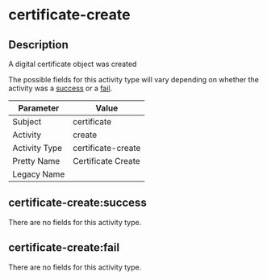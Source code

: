certificate-create
==================

Description
-----------
A digital certificate object was created

The possible fields for this activity type will vary depending on whether the activity was a [success](#certificate-createsuccess) or a [fail](#certificate-createfail).

| Parameter     | Value              |
| ------------- | ------------------ |
| Subject       | certificate        |
| Activity      | create             |
| Activity Type | certificate-create |
| Pretty Name   | Certificate Create |
| Legacy Name   |                    |

certificate-create:success
--------------------------

There are no fields for this activity type.


certificate-create:fail
-----------------------

There are no fields for this activity type.
